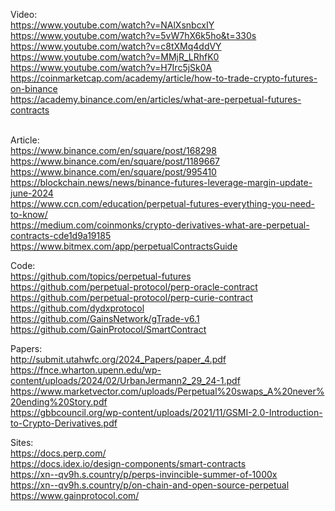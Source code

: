 
Video: <br>
https://www.youtube.com/watch?v=NAlXsnbcxIY<br>
https://www.youtube.com/watch?v=5vW7hX6k5ho&t=330s<br>
https://www.youtube.com/watch?v=c8tXMq4ddVY<br>
https://www.youtube.com/watch?v=MMjR_LRhfK0<br>
https://www.youtube.com/watch?v=H7Irc5jSk0A<br>
https://coinmarketcap.com/academy/article/how-to-trade-crypto-futures-on-binance<br>
https://academy.binance.com/en/articles/what-are-perpetual-futures-contracts<br>
<br>

Article:<br>
https://www.binance.com/en/square/post/168298<br>
https://www.binance.com/en/square/post/1189667<br>
https://www.binance.com/en/square/post/995410<br>
https://blockchain.news/news/binance-futures-leverage-margin-update-june-2024<br>
https://www.ccn.com/education/perpetual-futures-everything-you-need-to-know/ <br>
https://medium.com/coinmonks/crypto-derivatives-what-are-perpetual-contracts-cde1d9a19185  <br>
https://www.bitmex.com/app/perpetualContractsGuide  <br>

Code:  <br>
https://github.com/topics/perpetual-futures  <br>
https://github.com/perpetual-protocol/perp-oracle-contract  <br>
https://github.com/perpetual-protocol/perp-curie-contract  <br>
https://github.com/dydxprotocol  <br>
https://github.com/GainsNetwork/gTrade-v6.1  <br>
https://github.com/GainProtocol/SmartContract  <br>

Papers: <br>
http://submit.utahwfc.org/2024_Papers/paper_4.pdf <br>
https://fnce.wharton.upenn.edu/wp-content/uploads/2024/02/UrbanJermann2_29_24-1.pdf <br>
https://www.marketvector.com/uploads/Perpetual%20swaps_A%20never%20ending%20Story.pdf<br>
https://gbbcouncil.org/wp-content/uploads/2021/11/GSMI-2.0-Introduction-to-Crypto-Derivatives.pdf<br>

Sites: <br>
https://docs.perp.com/  <br>
https://docs.idex.io/design-components/smart-contracts  <br>
https://xn--qv9h.s.country/p/perps-invincible-summer-of-1000x <br>
https://xn--qv9h.s.country/p/on-chain-and-open-source-perpetual <br>
https://www.gainprotocol.com/ <br>


